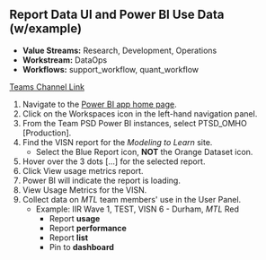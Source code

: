 ## Report Data UI and Power BI Use Data (w/example)

- **Value Streams:** Research, Development, Operations
- **Workstream:** DataOps
- **Workflows:** support_workflow, quant_workflow

[Teams Channel Link](https://teams.microsoft.com/l/message/19:1dea54c6db60416e8985ba6bf7bb7883@thread.skype/1654547445989?tenantId=e95f1b23-abaf-45ee-821d-b7ab251ab3bf&groupId=1db500d5-0d01-4254-af42-ad3f78bafacd&parentMessageId=1654547445989&teamName=teampsd_vha&channelName=quant_workflow&createdTime=1654547445989&allowXTenantAccess=false)

1. Navigate to the [Power BI app home page](https://app.powerbigov.us/home).
2. Click on the Workspaces icon in the left-hand navigation panel.
3. From the Team PSD Power BI instances, select PTSD_OMHO [Production].
4. Find the VISN report for the _Modeling to Learn_ site.
    - Select the Blue Report icon, **NOT** the Orange Dataset icon.
5. Hover over the 3 dots [...] for the selected report.
6. Click View usage metrics report.
7. Power BI will indicate the report is loading.
8. View Usage Metrics for the VISN.
9. Collect data on _MTL_ team members' use in the User Panel.
    - Example: IIR Wave 1, TEST, VISN 6 - Durham, _MTL_ Red
      - Report **usage**
      - Report **performance**
      - Report **list**
      - Pin to **dashboard**
